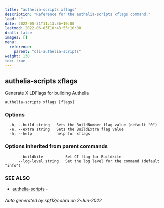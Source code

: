```yaml
---
title: "authelia-scripts xflags"
description: "Reference for the authelia-scripts xflags command."
lead: ""
date: 2022-05-31T11:13:56+10:00
lastmod: 2022-06-03T10:43:55+10:00
draft: false
images: []
menu:
  reference:
    parent: "cli-authelia-scripts"
weight: 130
toc: true
---
```


## authelia-scripts xflags

Generate X LDFlags for building Authelia

```
authelia-scripts xflags [flags]
```

### Options

```
  -b, --build string   Sets the BuildNumber flag value (default "0")
  -e, --extra string   Sets the BuildExtra flag value
  -h, --help           help for xflags
```

### Options inherited from parent commands

```
      --buildkite          Set CI flag for Buildkite
      --log-level string   Set the log level for the command (default "info")
```

### SEE ALSO

* [authelia-scripts](authelia-scripts.md)	 - 

###### Auto generated by spf13/cobra on 2-Jun-2022
